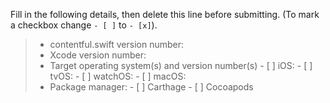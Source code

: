 <!--
Please follow the instructions below before filing a new issue.

Please ensure that you are at least on the newest minor version of the SDK.
The minor version is delineated in the following example with an `x`: `0.x.11`

There are many changes to the Swift language and Xcode that are not backwards compatible
and older versions of Swift and Xcode are not guaranteed to be supported by the Contentful Swift team.
Also note that Swift package manager is not yet supported.
-->

Fill in the following details, then delete this line before submitting. (To mark a checkbox change `- [ ]` to `- [x]`).
> - contentful.swift version number: 
> - Xcode version number:
> - Target operating system(s) and version number(s)
    - [ ] iOS: 
    - [ ] tvOS: 
    - [ ] watchOS:
    - [ ] macOS:
> - Package manager:
    - [ ] Carthage
    - [ ] Cocoapods

<!-- Enter your issue details below this comment. -->
